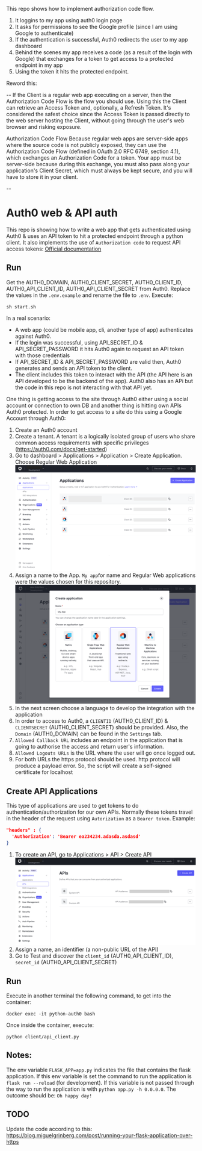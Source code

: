 This repo shows how to implement authorization code flow.

1. It loggins to my app using auth0 login page
2. It asks for permissions to see the Google profile (since I am using Google to authenticate)
3. If the authentication is successful, Auth0 redirects the user to my app dashboard
4. Behind the scenes my app receives a code (as a result of the login with Google) that exchanges for a token to get access to a protected endpoint in my app
5. Using the token it hits the protected endpoint.

Reword this:

--
If the Client is a regular web app executing on a server, then the Authorization Code Flow is the flow you should use.
Using this the Client can retrieve an Access Token and, optionally, a Refresh Token.
It's considered the safest choice since the Access Token is passed directly to the web server hosting the Client,
without going through the user's web browser and risking exposure.

Authorization Code Flow
Because regular web apps are server-side apps where the source code is not publicly exposed, they can use the Authorization Code Flow (defined in OAuth 2.0 RFC 6749, section 4.1), which exchanges an Authorization Code for a token. Your app must be server-side because during this exchange, you must also pass along your application's Client Secret, which must always be kept secure, and you will have to store it in your client.

--

# Auth0 web & API auth 
 
This repo is showing how to write a web app that gets authenticated using Auth0 & uses an API token to hit a protected endpoint through a python client.
It also implements the use of `Authorization code` to request API access tokens: [Official documentation](https://auth0.com/docs/authorization/flows/call-your-api-using-the-authorization-code-flow#request-tokens)

## Run
Get the AUTH0_DOMAIN, AUTH0_CLIENT_SECRET, AUTH0_CLIENT_ID, AUTH0_API_CLIENT_ID, AUTH0_API_CLIENT_SECRET from Auth0. Replace the values in the `.env.example` and rename the file to `.env`. Execute:
```shell
sh start.sh
```
In a real scenario:
- A web app (could be mobile app, cli, another type of app) authenticates against Auth0.
- If the login was successful, using API_SECRET_ID & API_SECRET_PASSWORD it hits Auth0 again to request an API token with those credentials
- If API_SECRET_ID & API_SECRET_PASSWORD are valid then, Auth0 generates and sends an API token to the client.
- The client includes this token to interact with the API (the API here is an API developed to be the backend of the app). Auth0 also has an APi but the code in this repo is not interacting with that API yet.

One thing is getting access to the site through Auth0 either using a social account or connection to own DB  and another thing is hitting own APIs Auth0 protected.
In order to get access to a site do this using a Google Account through Auth0:

1. Create an Auth0 account
2. Create a tenant. A tenant is a logically isolated group of users who share common access requirements with specific privileges (https://auth0.com/docs/get-started)
3. Go to dashboard > Applications > Application > Create Application. Choose Regular Web Application
![Applications in Auth0 menu](images/menu.png)
4. Assign a name to the App. `My app`for name and Regular Web applications were the values chosen for this repository. 
![Applications in Auth0 menu](images/create_app.png)
5. In the next screen choose a language to develop the integration with the application
6. In order to access to Auth0, a `CLIENTID` (AUTH0_CLIENT_ID) & `CLIENTSECRET` (AUTH0_CLIENT_SECRET) should be provided. Also, the `Domain` (AUTH0_DOMAIN) can be found in the `Settings` tab.
7. `Allowed Callback URL` includes an endpoint in the application that is going to authorise the access and return user's information.
8. `Allowed Logouts URLs` is the URL where the user will go once logged out.
9. For both URLs the https protocol should be used. http protocol will produce a payload error. So, the script will create a self-signed certificate for localhost

## Create API Applications

This type of applications are used to get tokens to do authentication/authorization for our own APIs. 
Normally these tokens travel in the header of the request using `Autorization` as a `Bearer token`. Example:
```json
"headers" : {
  'Authorization': 'Bearer ea234234.adasda.asdasd'
}
```

1. To create an API, go to Applications > API > Create API
![API in Auth0 menu](images/create_api.png)
2. Assign a name, an identifier (a non-public URL of the API) 
3. Go to Test and discover the `client_id` (AUTH0_API_CLIENT_ID), `secret_id` (AUTH0_API_CLIENT_SECRET)

## Run

Execute in another terminal the following command, to get into the container:
```shell
docker exec -it python-auth0 bash 
```
Once inside the container, execute:

```shell
python client/api_client.py
```

## Notes:

The env variable `FLASK_APP=app.py` indicates the file that contains the flask application. If this env variable is set the command to run the application is `flask run --reload` (for development). If this variable is not passed through the way to run the application is with `python app.py -h 0.0.0.0`.
The outcome should be: `Oh happy day!`

## TODO

Update the code according to this: https://blog.miguelgrinberg.com/post/running-your-flask-application-over-https